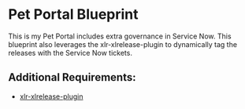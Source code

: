 # Pet Portal Blueprint

This is my Pet Portal includes extra governance in Service Now.  This blueprint also leverages the xlr-xlrelease-plugin to dynamically tag the releases with the Service Now tickets.

## Additional Requirements:
  * [xlr-xlrelease-plugin](https://github.com/xebialabs-community/xlr-xlrelease-plugin)
